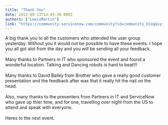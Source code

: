 ```yaml
---
title: "Thank You"
date: 2012-09-13T14:43:30.000Z
authors: ["LewisMartin"]
link: "https://community.servicenow.com/community?id=community_blog&sys_id=58dd26e9dbd0dbc01dcaf3231f961986"
---
```

<p>A big thank you to all the customers who attended the user group yesterday. Without you it would not be possible to have these events. I hope you all got alot from the day and you will be sending all your feedback.<br /><br />Many thanks to Partners in IT who sponsored the event and found a wonderful location. Talking and Dancing robots is hard to beat!!!<br /><br />Many thanks to David Bailey from Brother who gave a really good customer presentation and the feedback after was that it really hit the nail on the head.<br /><br />Also, many thanks to the presenters from Partners in IT and ServiceNow who gave up thier time, and for one, travelling over night from the US to attend and speak with everyone.<br /><br />Heres to the next event.</p>